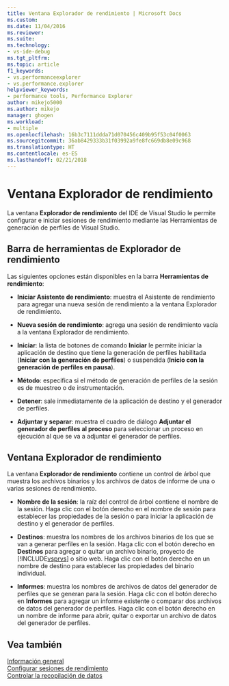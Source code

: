 ```yaml
---
title: Ventana Explorador de rendimiento | Microsoft Docs
ms.custom: 
ms.date: 11/04/2016
ms.reviewer: 
ms.suite: 
ms.technology:
- vs-ide-debug
ms.tgt_pltfrm: 
ms.topic: article
f1_keywords:
- vs.performanceexplorer
- vs.performance.explorer
helpviewer_keywords:
- performance tools, Performance Explorer
author: mikejo5000
ms.author: mikejo
manager: ghogen
ms.workload:
- multiple
ms.openlocfilehash: 16b3c7111ddda71d070456c409b95f53c04f0063
ms.sourcegitcommit: 36ab8429333b31f03992a9fe8fc669db8e09c968
ms.translationtype: HT
ms.contentlocale: es-ES
ms.lasthandoff: 02/21/2018
---
```

# <a name="performance-explorer-window"></a>Ventana Explorador de rendimiento

La ventana **Explorador de rendimiento** del IDE de Visual Studio le permite configurar e iniciar sesiones de rendimiento mediante las Herramientas de generación de perfiles de Visual Studio.

## <a name="performance-explorer-toolbar"></a>Barra de herramientas de Explorador de rendimiento

Las siguientes opciones están disponibles en la barra **Herramientas de rendimiento**:

- **Iniciar Asistente de rendimiento**: muestra el Asistente de rendimiento para agregar una nueva sesión de rendimiento a la ventana Explorador de rendimiento.

- **Nueva sesión de rendimiento**: agrega una sesión de rendimiento vacía a la ventana Explorador de rendimiento.

- **Iniciar**: la lista de botones de comando **Iniciar** le permite iniciar la aplicación de destino que tiene la generación de perfiles habilitada (**Iniciar con la generación de perfiles**) o suspendida (**Inicio con la generación de perfiles en pausa**).

- **Método**: especifica si el método de generación de perfiles de la sesión es de muestreo o de instrumentación.

- **Detener**: sale inmediatamente de la aplicación de destino y el generador de perfiles.

- **Adjuntar y separar**: muestra el cuadro de diálogo **Adjuntar el generador de perfiles al proceso** para seleccionar un proceso en ejecución al que se va a adjuntar el generador de perfiles.

## <a name="performance-explorer-window"></a>Ventana Explorador de rendimiento

La ventana **Explorador de rendimiento** contiene un control de árbol que muestra los archivos binarios y los archivos de datos de informe de una o varias sesiones de rendimiento.

- **Nombre de la sesión**: la raíz del control de árbol contiene el nombre de la sesión. Haga clic con el botón derecho en el nombre de sesión para establecer las propiedades de la sesión o para iniciar la aplicación de destino y el generador de perfiles.

- **Destinos**: muestra los nombres de los archivos binarios de los que se van a generar perfiles en la sesión. Haga clic con el botón derecho en **Destinos** para agregar o quitar un archivo binario, proyecto de [!INCLUDE[vsprvs](../code-quality/includes/vsprvs_md.md)] o sitio web. Haga clic con el botón derecho en un nombre de destino para establecer las propiedades del binario individual.

- **Informes**: muestra los nombres de archivos de datos del generador de perfiles que se generan para la sesión. Haga clic con el botón derecho en **Informes** para agregar un informe existente o comparar dos archivos de datos del generador de perfiles. Haga clic con el botón derecho en un nombre de informe para abrir, quitar o exportar un archivo de datos del generador de perfiles.

## <a name="see-also"></a>Vea también

[Información general](../profiling/overviews-performance-tools.md)  
[Configurar sesiones de rendimiento](../profiling/configuring-performance-sessions.md)  
[Controlar la recopilación de datos](../profiling/controlling-data-collection.md)